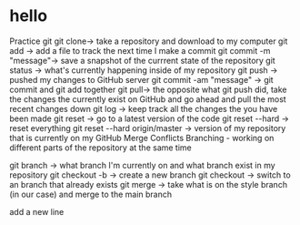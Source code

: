 # hello
Practice git
git clone-> take a repository and download to my computer
git add -> add a file to track the next time I make a commit
git commit -m "message"-> save a snapshot of the currrent state of the repository
git status -> what's currently happening inside of my repository
git push -> pushed my changes to GitHub server
git commit -am "message" -> git commit and git add together
git pull-> the opposite what git push did, take the changes the currently exist on GitHub and go ahead and pull the most recent changes down
git log -> keep track all the changes the you have been made
git reset -> go to a latest version of the code
git reset --hard <commit> -> reset everything 
git reset --hard origin/master -> version of my repository that is currently on my GitHub
Merge Conflicts
Branching - working on different parts of the repository at the same time

git branch -> what branch I'm currently on and what branch exist in my repository
git checkout -b <newbranchname> -> create a new branch
git checkout <branchname> -> switch to an branch that already exists
git merge <branchname> -> take what is on the style branch (in our case) and merge to the main branch

add a new line
